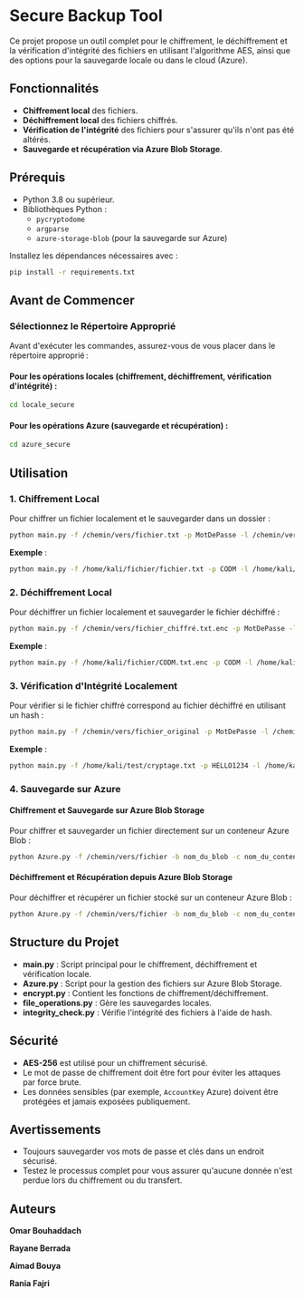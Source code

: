 # Secure Backup Tool

Ce projet propose un outil complet pour le chiffrement, le déchiffrement et la vérification d'intégrité des fichiers en utilisant l'algorithme AES, ainsi que des options pour la sauvegarde locale ou dans le cloud (Azure).

## Fonctionnalités

- **Chiffrement local** des fichiers.
- **Déchiffrement local** des fichiers chiffrés.
- **Vérification de l'intégrité** des fichiers pour s'assurer qu'ils n'ont pas été altérés.
- **Sauvegarde et récupération via Azure Blob Storage**.

## Prérequis

- Python 3.8 ou supérieur.
- Bibliothèques Python :
  - `pycryptodome`
  - `argparse`
  - `azure-storage-blob` (pour la sauvegarde sur Azure)

Installez les dépendances nécessaires avec :
```bash
pip install -r requirements.txt
```

## Avant de Commencer

### Sélectionnez le Répertoire Approprié

Avant d'exécuter les commandes, assurez-vous de vous placer dans le répertoire approprié :

#### Pour les opérations locales (chiffrement, déchiffrement, vérification d'intégrité) :
```bash
cd locale_secure
```
#### Pour les opérations Azure (sauvegarde et récupération) :
```bash
cd azure_secure
```

## Utilisation

### 1. Chiffrement Local

Pour chiffrer un fichier localement et le sauvegarder dans un dossier :
```bash
python main.py -f /chemin/vers/fichier.txt -p MotDePasse -l /chemin/vers/dossier -e
```
**Exemple** :
```bash
python main.py -f /home/kali/fichier/fichier.txt -p CODM -l /home/kali/fichier -e
```

### 2. Déchiffrement Local

Pour déchiffrer un fichier localement et sauvegarder le fichier déchiffré :
```bash
python main.py -f /chemin/vers/fichier_chiffré.txt.enc -p MotDePasse -l /chemin/vers/dossier -d
```
**Exemple** :
```bash
python main.py -f /home/kali/fichier/CODM.txt.enc -p CODM -l /home/kali/fichier -d
```

### 3. Vérification d'Intégrité Localement

Pour vérifier si le fichier chiffré correspond au fichier déchiffré en utilisant un hash :
```bash
python main.py -f /chemin/vers/fichier_original -p MotDePasse -l /chemin/vers/fichier_déchiffré -i
```
**Exemple** :
```bash
python main.py -f /home/kali/test/cryptage.txt -p HELLO1234 -l /home/kali/test/dec/cryptage.txt -i
```

### 4. Sauvegarde sur Azure

#### Chiffrement et Sauvegarde sur Azure Blob Storage

Pour chiffrer et sauvegarder un fichier directement sur un conteneur Azure Blob :
```bash
python Azure.py -f /chemin/vers/fichier -b nom_du_blob -c nom_du_conteneur -cs "chaîne_de_connexion"
```

#### Déchiffrement et Récupération depuis Azure Blob Storage

Pour déchiffrer et récupérer un fichier stocké sur un conteneur Azure Blob :
```bash
python Azure.py -f /chemin/vers/fichier -b nom_du_blob -c nom_du_conteneur -cs "chaîne_de_connexion" -d
```


## Structure du Projet

- **main.py** : Script principal pour le chiffrement, déchiffrement et vérification locale.
- **Azure.py** : Script pour la gestion des fichiers sur Azure Blob Storage.
- **encrypt.py** : Contient les fonctions de chiffrement/déchiffrement.
- **file_operations.py** : Gère les sauvegardes locales.
- **integrity_check.py** : Vérifie l'intégrité des fichiers à l'aide de hash.

## Sécurité

- **AES-256** est utilisé pour un chiffrement sécurisé.
- Le mot de passe de chiffrement doit être fort pour éviter les attaques par force brute.
- Les données sensibles (par exemple, `AccountKey` Azure) doivent être protégées et jamais exposées publiquement.

## Avertissements

- Toujours sauvegarder vos mots de passe et clés dans un endroit sécurisé.
- Testez le processus complet pour vous assurer qu'aucune donnée n'est perdue lors du chiffrement ou du transfert.

## Auteurs
**Omar Bouhaddach**

**Rayane Berrada**

**Aimad Bouya**

**Rania Fajri**
